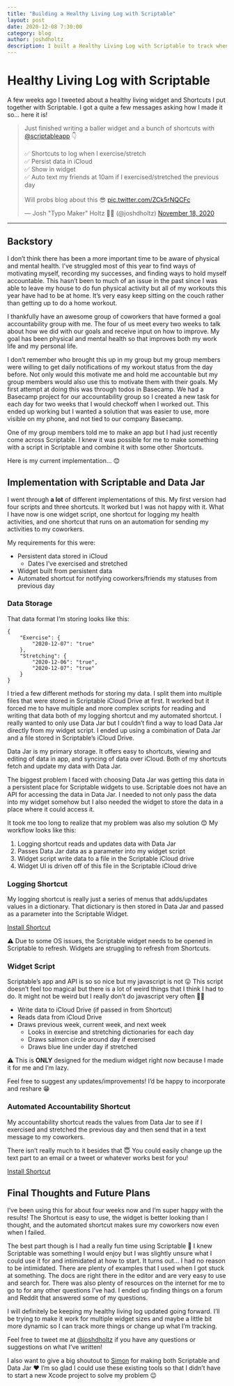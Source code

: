 ```yaml
---
title: "Building a Healthy Living Log with Scriptable"
layout: post
date: 2020-12-08 7:30:00
category: blog
author: joshdholtz
description: I built a Healthy Living Log with Scriptable to track when I exercise and stretch
---
```


# Healthy Living Log with Scriptable

A few weeks ago I tweeted about a healthy living widget and Shortcuts I put together with Scriptable. I got a quite a few messages asking how I made it so... here it is!

<blockquote class="twitter-tweet"><p lang="en" dir="ltr">Just finished writing a baller widget and a bunch of shortcuts with <a href="https://twitter.com/scriptableapp?ref_src=twsrc%5Etfw">@scriptableapp</a> 👇<br><br>✅ Shortcuts to log when I exercise/stretch<br>✅ Persist data in iCloud<br>✅ Show in widget<br>✅ Auto text my friends at 10am if I exercised/stretched the previous day<br><br>Will probs blog about this 😎 <a href="https://t.co/ZCk5rNQCFc">pic.twitter.com/ZCk5rNQCFc</a></p>&mdash; Josh "Typo Maker" Holtz 💪🚀 (@joshdholtz) <a href="https://twitter.com/joshdholtz/status/1328913955843166211?ref_src=twsrc%5Etfw">November 18, 2020</a></blockquote> <script async src="https://platform.twitter.com/widgets.js" charset="utf-8"></script>

<hr/>

## Backstory

I don’t think there has been a more important time to be aware of physical and mental health. I’ve struggled most of this year to find ways of motivating myself, recording my successes, and finding ways to hold myself accountable. This hasn’t been to much of an issue in the past since I was able to leave my house to do fun physical activity but all of my workouts this year have had to be at home. It’s very easy keep sitting on the couch rather than getting up to do a home workout.

I thankfully have an awesome group of coworkers that have formed a goal accountability group with me. The four of us meet every two weeks to talk about how we did with our goals and receive input on how to improve. My goal has been physical and mental health so that improves both my work life and my personal life.

I don’t remember who brought this up in my group but my group members were willing to get daily notifications of my workout status from the day before. Not only would this motivate me and hold me accountable but my group members would also use this to motivate them with their goals. My first attempt at doing this was through todos in Basecamp. We had a Basecamp project for our accountability group so I created a new task for each day for two weeks that I would checkoff when I worked out. This ended up working but I wanted a solution that was easier to use, more visible on my phone, and not tied to our company Basecamp.

One of my group members told me to make an app but I had just recently come across Scriptable. I knew it was possible for me to make something with a script in Scriptable and combine it with some other Shortcuts.

Here is my current implementation... 😊 

## Implementation with Scriptable and Data Jar

I went through **a lot** of different implementations of this. My first version had four scripts and three shortcuts. It worked but I was not happy with it. What I have now is one widget script, one shortcut for logging my health activities, and one shortcut that runs on an automation for sending my activities to my coworkers.

My requirements for this were:
- Persistent data stored in iCloud
	- Dates I’ve exercised and stretched
- Widget built from persistent data
- Automated shortcut for notifying coworkers/friends my statuses from previous day

### Data Storage

That data format I’m storing looks like this:
```
{
	"Exercise": {
		"2020-12-07": "true"
	},
	"Stretching": {
		"2020-12-06": "true",
		"2020-12-07": "true"
	}
}
```

I tried a few different methods for storing my data. I split them into multiple files that were stored in Scriptable iCloud Drive at first. It worked but it forced me to have multiple and more complex scripts for reading and writing that data both of my logging shortcut and my automated shortcut. I really wanted to only use Data Jar but I couldn’t find a way to load Data Jar directly from my widget script. I ended up using a combination of Data Jar and a file stored in Scriptable’s iCloud Drive.

Data Jar is my primary storage. It offers easy to shortcuts, viewing and editing of data in app, and syncing of data over iCloud. Both of my shortcuts fetch and update my data with Data Jar.

The biggest problem I faced with choosing Data Jar was getting this data in a persistent place for Scriptable widgets to use. Scriptable does not have an API for accessing the data in Data Jar. I needed to not only pass the data into my widget somehow but I also needed the widget to store the data in a place where it could access it.

It took me too long to realize that my problem was also my solution 😊 My workflow looks like this:

1. Logging shortcut reads and updates data with Data Jar
2. Passes Data Jar data as a parameter into my widget script
3. Widget script write data to a file in the Scriptable iCloud drive
4. Widget UI is driven off of this file in the Scriptable iCloud drive

### Logging Shortcut

My logging shortcut is really just a series of menus that adds/updates values in a dictionary. That dictionary is then stored in Data Jar and passed as a parameter into the Scriptable Widget.

[Install Shortcut](https://www.icloud.com/shortcuts/0d9a4a543d4b45cb9e6f3a9178a5017f)

⚠ Due to some OS issues, the Scriptable widget needs to be opened in Scriptable to refresh. Widgets are struggling to refresh from Shortcuts.

### Widget Script

Scriptable’s app and API is so so nice but my javascript is not 😛 This script doesn’t feel too magical but there is a lot of weird things that I think I had to do. It might not be weird but I really don’t do javascript very often 🤷‍♂️

- Write data to iCloud Drive (if passed in from Shortcut)
- Reads data from iCloud Drive
- Draws previous week, current week, and next week
	- Looks in exercise and stretching dictionaries for each day
	- Draws salmon circle around day if exercised
	- Draws blue line under day if stretched

⚠ This is **ONLY** designed for the medium widget right now because I made it for me and I’m lazy.

Feel free to suggest any updates/improvements! I’d be happy to incorporate and reshare 😁

<script src="https://gist.github.com/joshdholtz/164a872ec36e10be3d5df3038d6f57da.js"></script>

### Automated Accountability Shortcut

My accountability shortcut reads the values from Data Jar to see if I exercised and stretched the previous day and then send that in a text message to my coworkers.

There isn’t really much to it besides that 😇 You could easily change up the text part to an email or a tweet or whatever works best for you!

[Install Shortcut](https://www.icloud.com/shortcuts/211b17cf211a4eeeb80ccd92fcf038b5)

## Final Thoughts and Future Plans

I’ve been using this for about four weeks now and I’m super happy with the results! The Shortcut is easy to use, the widget is better looking than I thought, and the automated shortcut makes sure my coworkers now even when I failed.

The best part though is I had a really fun time using Scriptable 🙂 I knew Scriptable was something I would enjoy but I was slightly unsure what I could use it for and intimidated at how to start. It turns out... I had no reason to be intimidated. There are plenty of examples that I used when I got stuck at something. The docs are right there in the editor and are very easy to use and search for. There was also plenty of resources on the internet for me to go to for any other questions I’ve had. I ended up finding things on a forum and Reddit that answered some of my questions.

I will definitely be keeping my healthy living log updated going forward. I’ll be trying to make it work for multiple widget sizes and maybe a little bit more dynamic so I can track more things or change up what I’m tracking.

Feel free to tweet me at [@joshdholtz](https://twitter.com/joshdholtz) if you have any questions or suggestions on what I’ve written!

I also want to give a big shoutout to [Simon](https://twitter.com/simonbs) for making both Scriptable and Data Jar ❤ I’m so glad I could use these existing tools so that I didn’t have to start a new Xcode project to solve my problem 😉 
